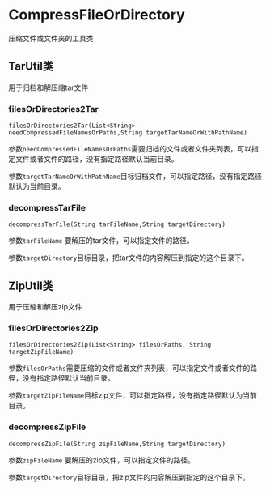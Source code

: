 # CompressFileOrDirectory
压缩文件或文件夹的工具类

## TarUtil类
用于归档和解压缩tar文件

### filesOrDirectories2Tar
`filesOrDirectories2Tar(List<String> needCompressedFileNamesOrPaths,String targetTarNameOrWithPathName)`

参数`needCompressedFileNamesOrPaths`需要归档的文件或者文件夹列表，可以指定文件或者文件的路径，没有指定路径默认当前目录。

参数`targetTarNameOrWithPathName`目标归档文件，可以指定路径，没有指定路径默认为当前目录。
### decompressTarFile
`decompressTarFile(String tarFileName,String targetDirectory)`

参数`tarFileName` 要解压的tar文件，可以指定文件的路径。

参数`targetDirectory`目标目录，把tar文件的内容解压到指定的这个目录下。

## ZipUtil类
用于压缩和解压zip文件

### filesOrDirectories2Zip

`filesOrDirectories2Zip(List<String> filesOrPaths, String targetZipFileName)`

参数`filesOrPaths`需要压缩的文件或者文件夹列表，可以指定文件或者文件的路径，没有指定路径默认当前目录。

参数`targetZipFileName`目标zip文件，可以指定路径，没有指定路径默认为当前目录。

### decompressZipFile

`decompressZipFile(String zipFileName,String targetDirectory)`

参数`zipFileName` 要解压的zip文件，可以指定文件的路径。

参数`targetDirectory`目标目录，把zip文件的内容解压到指定的这个目录下。


